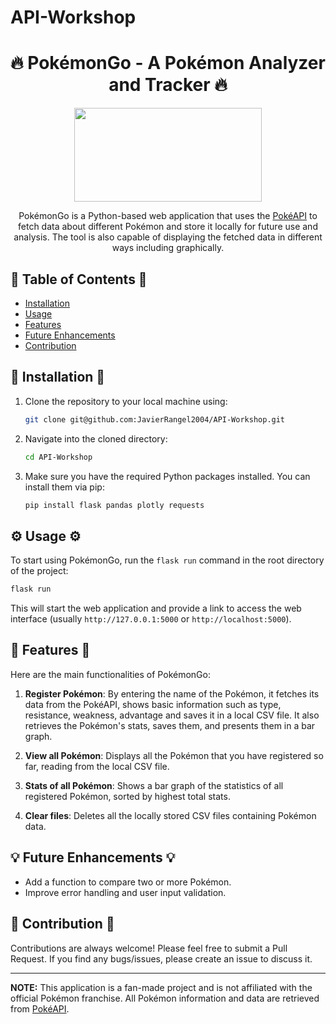 # API-Workshop


<h1 align="center">🔥 PokémonGo - A Pokémon Analyzer and Tracker 🔥</h1>

<div align="center">
  <img src="https://upload.wikimedia.org/wikipedia/commons/9/98/International_Pokémon_logo.svg" width="300" height="150">
</div>

<div align="center">
    <p>
    PokémonGo is a Python-based web application that uses the <a href="https://pokeapi.co/">PokéAPI</a> to fetch data about different Pokémon and store it locally for future use and analysis. The tool is also capable of displaying the fetched data in different ways including graphically.
    </p>
</div>

## 🚀 Table of Contents 🚀

- [Installation](#installation)
- [Usage](#usage)
- [Features](#features)
- [Future Enhancements](#future-enhancements)
- [Contribution](#contribution)

<h2 id="installation"> 🎈 Installation 🎈 </h2>

1. Clone the repository to your local machine using:
   ```bash
   git clone git@github.com:JavierRangel2004/API-Workshop.git
   ```
2. Navigate into the cloned directory:
   ```bash
   cd API-Workshop
   ```
3. Make sure you have the required Python packages installed. You can install them via pip:
   ```bash
   pip install flask pandas plotly requests
   ```

<h2 id="usage"> ⚙️ Usage ⚙️ </h2>

To start using PokémonGo, run the `flask run` command in the root directory of the project:

```bash
flask run
```

This will start the web application and provide a link to access the web interface (usually `http://127.0.0.1:5000` or `http://localhost:5000`).

<h2 id="features"> 🌟 Features 🌟 </h2>

Here are the main functionalities of PokémonGo:

1. **Register Pokémon**: By entering the name of the Pokémon, it fetches its data from the PokéAPI, shows basic information such as type, resistance, weakness, advantage and saves it in a local CSV file. It also retrieves the Pokémon's stats, saves them, and presents them in a bar graph.

2. **View all Pokémon**: Displays all the Pokémon that you have registered so far, reading from the local CSV file.

3. **Stats of all Pokémon**: Shows a bar graph of the statistics of all registered Pokémon, sorted by highest total stats.

4. **Clear files**: Deletes all the locally stored CSV files containing Pokémon data.

<h2 id="future-enhancements"> 💡 Future Enhancements 💡 </h2>

- Add a function to compare two or more Pokémon.
- Improve error handling and user input validation.

<h2 id="contribution"> 🤝 Contribution 🤝 </h2>

Contributions are always welcome! Please feel free to submit a Pull Request. If you find any bugs/issues, please create an issue to discuss it.

---
**NOTE:** This application is a fan-made project and is not affiliated with the official Pokémon franchise. All Pokémon information and data are retrieved from [PokéAPI](https://pokeapi.co/).
